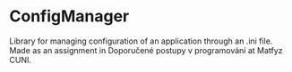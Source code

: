 # ConfigManager
Library for managing configuration of an application through an .ini file. Made as an assignment in Doporučené postupy v programování at Matfyz CUNI.
